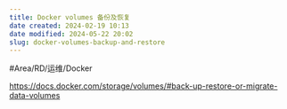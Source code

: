 ```yaml
---
title: Docker volumes 备份及恢复
date created: 2024-02-19 10:13
date modified: 2024-05-22 20:02
slug: docker-volumes-backup-and-restore
---
```

#Area/RD/运维/Docker  

https://docs.docker.com/storage/volumes/#back-up-restore-or-migrate-data-volumes